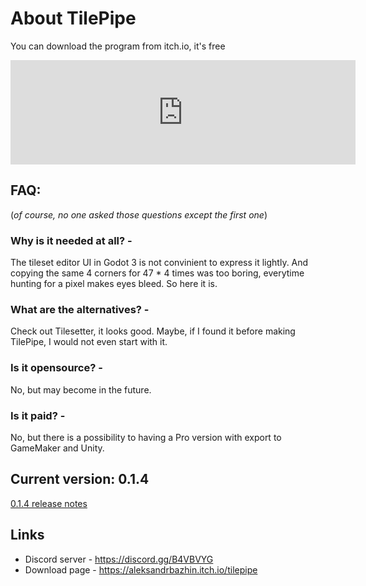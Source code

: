 # About TilePipe

You can download the program from itch.io, it's free
<iframe src="https://itch.io/embed/795448?dark=true" width="552" height="167" frameborder="0"><a href="https://aleksandrbazhin.itch.io/tilepipe">TilePipe by aleksandrbazhin</a></iframe>

## FAQ:
(_of course, no one asked those questions except the first one_)

### Why is it needed at all? - 
The tileset editor UI in Godot 3 is not convinient to express it lightly. And copying the same 4 corners for 47 * 4 times was too boring, everytime hunting for a pixel makes eyes bleed. So here it is.
### What are the alternatives? - 
Check out Tilesetter, it looks good. Maybe, if I found it before making TilePipe, I would not even start with it.
### Is it opensource? - 
No, but may become in the future. 
### Is it paid? - 
No, but there is a possibility to having a Pro version with export to GameMaker and Unity.

## Current version: 0.1.4

[0.1.4 release notes](https://aleksandrbazhin.itch.io/tilepipe/devlog/240912/version-014-out-with-some-bug-fixes-and-improvements)


## Links 
- Discord server - https://discord.gg/B4VBVYG
- Download page - https://aleksandrbazhin.itch.io/tilepipe
